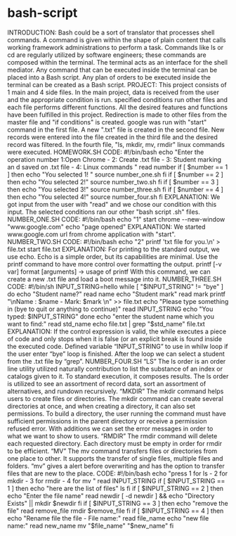 # bash-script

INTRODUCTION:
Bash could be a sort of translator that processes shell commands. A command is given within
the shape of plain content that calls working framework administrations to perform a task.
Commands like ls or cd are regularly utilized by software engineers; these commands are
composed within the terminal. The terminal acts as an interface for the shell mediator.
Any command that can be executed inside the terminal can be placed into a Bash script. Any
plan of orders to be executed inside the terminal can be created as a Bash script.
PROJECT:
This project consists of 1 main and 4 side files. In the main project, data is received from the
user and the appropriate condition is run. specified conditions run other files and each file
performs different functions. All the desired features and functions have been fulfilled in this
project. Redirection is made to other files from the master file and "if conditions" is created.
google was run with "start" command in the first file. A new ".txt" file is created in the second
file. New records were entered into the file created in the third file and the desired record was
filtered. In the fourth file, "ls, mkdir, mv, rmdir" linux commands were executed.
HOMEWORK.SH
CODE:
#!/bin/bash
echo "Enter the operation number 1:Open Chrome - 2: Create .txt file - 3: Student marking an
d saved on .txt file - 4: Linux commands "
read number
if [ $number == 1 ]
then
 echo "You selected 1! "
 source number_one.sh
fi
if [ $number == 2 ]
then
echo "You selected 2!"
source number_two.sh
fi
if [ $number == 3 ]
then
echo "You selected 3!"
source number_three.sh
fi
if [ $number == 4 ]
then
echo "You selected 4!"
source number_four.sh
fi
EXPLANATION:
We got input from the user with "read" and we chose our condition with this input. The
selected conditions ran our other "bash script .sh" files.
NUMBER_ONE.SH
CODE:
#!/bin/bash
echo "1"
start chrome --new-window "www.google.com"
echo "page opened"
EXPLANATION:
We started www.google.com url from chrome application with "start".
NUMBER_TWO.SH
CODE:
#!/bin/bash
echo "2"
printf 'txt file for you.\n' > file.txt
start file.txt
EXPLANATION:
For printing to the standard output, we use echo. Echo is a simple order, but its capabilities
are minimal. Use the printf command to have more control over formatting the output.
printf [-v var] format [arguments] → usage of printf
With this command, we can create a new .txt file and load a boot message into it.
NUMBER_THREE.SH
CODE:
#!/bin/sh
INPUT_STRING=hello
while [ "$INPUT_STRING" != "bye" ]
do
 echo "Student name?"
 read name
 echo "Student mark"
 read mark
 printf "\nName : $name - Mark: $mark \n" >> file.txt
 echo "Please type something in (bye to quit or anything to continue)"
 read INPUT_STRING
 echo "You typed: $INPUT_STRING"
done
echo "enter the student name which you want to find:"
read std_name
 echo file.txt | grep "$std_name" file.txt
EXPLANATION:
If the control expression is valid, the while executes a piece of code and only stops when it is
false (or an explicit break is found inside the executed code. Defined variable
“INPUT_STRING” to use in whilw loop if the user enter “bye” loop is finished. After the
loop we can select a student from the .txt file by “grep”.
NUMBER_FOUR.SH
“LS”
The ls order is an order line utility utilized naturally contribution to list the substance of an
index or catalogs given to it. To standard execution, it composes results. The ls order is
utilized to see an assortment of record data, sort an assortment of alternatives, and rundown
recursively.
“MKDIR”
The mkdir command helps users to create files or directories. The mkdir command can create
several directories at once, and when creating a directory, it can also set permissions. To build
a directory, the user running the command must have sufficient permissions in the parent
directory or receive a permission refused error. With additions we can set the error messages
in order to what we want to show to users.
“RMDIR”
The rmdir command will delete each requested directory. Each directory must be empty in
order for rmdir to be efficient.
“MV”
The mv command transfers files or directories from one place to other. It supports the transfer
of single files, multiple files and folders. “mv” gives a alert before overwriting and has the
option to transfer files that are new to the place.
CODE:
#!/bin/bash
echo "press 1 for ls - 2 for mkdir - 3 for rmdir - 4 for mv "
read INPUT_STRING
if [ $INPUT_STRING == 1 ]
then
 echo "here are the list of files"
 ls
 fi
if [ $INPUT_STRING == 2 ]
then
 echo "Enter the file name"
 read newdir
 [ -d newdir ] && echo "Directory Exists" || mkdir $newdir
fi
 if [ $INPUT_STRING == 3 ]
then
 echo "remove the file"
 read remove_file
 rmdir $remove_file
 fi
if [ $INPUT_STRING == 4 ]
then
 echo "Rename file the file - File name:"
 read file_name
 echo "new file name:"
 read new_name
 mv "$file_name" "$new_name"
 fi
